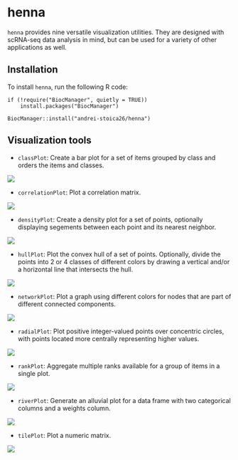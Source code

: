 # henna
`henna` provides nine versatile visualization utilities. They are designed with 
scRNA-seq data analysis in mind, but can be used for a variety of other 
applications as well.

## Installation

To install `henna`, run the following R code:

```
if (!require("BiocManager", quietly = TRUE))
    install.packages("BiocManager")
    
BiocManager::install("andrei-stoica26/henna")
```
## Visualization tools

- `classPlot`: Create a bar plot for a set of items grouped by class and orders
the items and classes.

![](man/figures/class_plot.png)

- `correlationPlot`: Plot a correlation matrix.

![](man/figures/correlation_plot.png)

- `densityPlot`: Create a density plot for a set of points, optionally displaying
segements between each point and its nearest neighbor.

![](man/figures/density_plot.png)

- `hullPlot`: Plot the convex hull of a set of points. Optionally, divide the
points into 2 or 4 classes of different colors by drawing a vertical and/or
a horizontal line that intersects the hull.

![](man/figures/hull_plot.png)

- `networkPlot`: Plot a graph using different colors for nodes that are part of 
different connected components.

![](man/figures/network_plot.png)

- `radialPlot`: Plot positive integer-valued points over concentric circles, 
with points located more centrally representing higher values.

![](man/figures/radial_plot.png)

- `rankPlot`: Aggregate multiple ranks available for a group of items in a single
plot.

![](man/figures/rank_plot.png)

- `riverPlot`: Generate an alluvial plot for a data frame with two categorical 
columns and a weights column.

![](man/figures/river_plot.png)

- `tilePlot`: Plot a numeric matrix.

![](man/figures/tile_plot.png)
